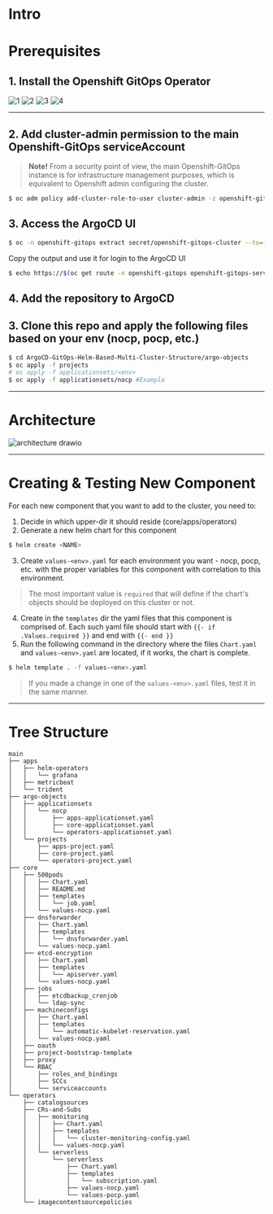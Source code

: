 # Intro

# Prerequisites 
## 1. Install the Openshift GitOps Operator
![1](https://user-images.githubusercontent.com/60185557/169025130-e35e1306-f0d3-4d83-8162-4eee279e315c.png)
![2](https://user-images.githubusercontent.com/60185557/169025152-7267595a-e723-4d9b-8854-444e67150541.png)
![3](https://user-images.githubusercontent.com/60185557/169025164-d9bd4eeb-6342-4f0f-a03f-dad1b5d1f1dd.png)
![4](https://user-images.githubusercontent.com/60185557/169025168-f7a81c15-14c1-4cb3-a852-34a7da9ac285.png)

---

## 2. Add cluster-admin permission to the main Openshift-GitOps serviceAccount
> **Note!** From a security point of view, the main Openshift-GitOps instance is for infrastructure management purposes, which is equivalent to Openshift admin configuring the cluster.
```bash
$ oc adm policy add-cluster-role-to-user cluster-admin -z openshift-gitops-argocd-application-controller -n openshift-gitops
```
## 3. Access the ArgoCD UI
```bash
$ oc -n openshift-gitops extract secret/openshift-gitops-cluster --to=-
```
Copy the output and use it for login to the ArgoCD UI

```bash
$ echo https://$(oc get route -n openshift-gitops openshift-gitops-server -o json | jq -r '.spec.host')
```



## 4. Add the repository to ArgoCD

## 3. Clone this repo and apply the following files based on your env (nocp, pocp, etc.)
```bash
$ cd ArgoCD-GitOps-Helm-Based-Multi-Cluster-Structure/argo-objects
$ oc apply -f projects
# oc apply -f applicationsets/<env> 
$ oc apply -f applicationsets/nocp #Example
```
---

# Architecture 
![architecture drawio](https://user-images.githubusercontent.com/60185557/169005408-61517f0c-eec3-451f-9497-8bce42122b44.png)

---

# Creating & Testing New Component
For each new component that you want to add to the cluster, you need to:
1. Decide in which upper-dir it should reside (core/apps/operators)
2. Generate a new helm chart for this component
```bash
$ helm create <NAME>
```
3. Create `values-<env>.yaml` for each environment you want - nocp, pocp, etc. with the proper variables for this component with correlation to this environment.
> The most important value is `required` that will define if the chart's objects should be deployed on this cluster or not.
4. Create in the `templates` dir the yaml files that this component is comprised of. Each such yaml file should start with `{{- if .Values.required }}` and end with `{{- end }}`
5. Run the following command in the directory where the files `Chart.yaml` and `values-<env>.yaml` are located, if it works, the chart is complete.
```bash
$ helm template . -f values-<env>.yaml
```
> If you made a change in one of the `values-<env>.yaml` files, test it in the same manner.

---

# Tree Structure
```
main
├── apps
│   ├── helm-operators
│   │   └── grafana
│   ├── metricbeat
│   └── trident
├── argo-objects
│   ├── applicationsets
│   │   └── nocp
│   │       ├── apps-applicationset.yaml
│   │       ├── core-applicationset.yaml
│   │       └── operators-applicationset.yaml
│   └── projects
│       ├── apps-project.yaml
│       ├── core-project.yaml
│       └── operators-project.yaml
├── core
│   ├── 500pods
│   │   ├── Chart.yaml
│   │   ├── README.md
│   │   ├── templates
│   │   │   └── job.yaml
│   │   └── values-nocp.yaml
│   ├── dnsforwarder
│   │   ├── Chart.yaml
│   │   ├── templates
│   │   │   └── dnsforwarder.yaml
│   │   └── values-nocp.yaml
│   ├── etcd-encryption
│   │   ├── Chart.yaml
│   │   ├── templates
│   │   │   └── apiserver.yaml
│   │   └── values-nocp.yaml
│   ├── jobs
│   │   ├── etcdbackup_cronjob
│   │   └── ldap-sync
│   ├── machineconfigs
│   │   ├── Chart.yaml
│   │   ├── templates
│   │   │   └── automatic-kubelet-reservation.yaml
│   │   └── values-nocp.yaml
│   ├── oauth
│   ├── project-bootstrap-template
│   ├── proxy
│   └── RBAC
│       ├── roles_and_bindings
│       ├── SCCs
│       └── serviceaccounts
└── operators
    ├── catalogsources
    ├── CRs-and-Subs
    │   ├── monitoring
    │   │   ├── Chart.yaml
    │   │   ├── templates
    │   │   │   └── cluster-monitoring-config.yaml
    │   │   └── values-nocp.yaml
    │   └── serverless
    │       └── serverless
    │           ├── Chart.yaml
    │           ├── templates
    │           │   └── subscription.yaml
    │           ├── values-nocp.yaml
    │           └── values-pocp.yaml
    └── imagecontentsourcepolicies

```
